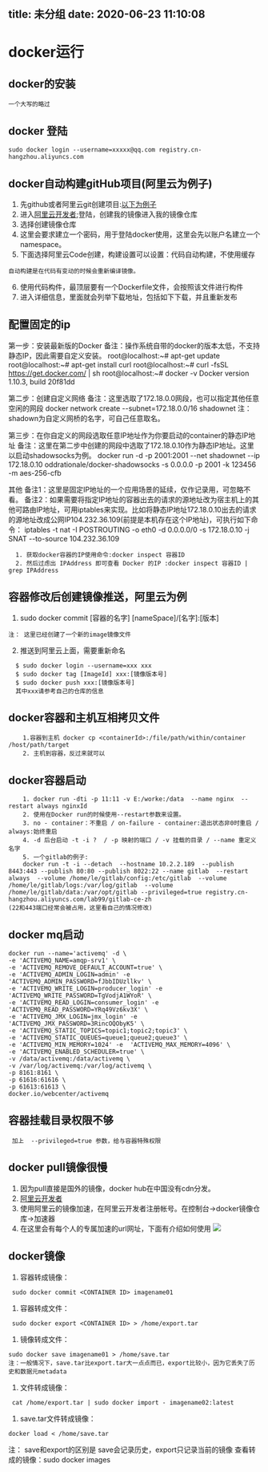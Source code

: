 title: 未分组
date: 2020-06-23 11:10:08
---------
# docker运行

## docker的安装
```
一个大写的略过
```

## docker 登陆
```
sudo docker login --username=xxxxx@qq.com registry.cn-hangzhou.aliyuncs.com
```

## docker自动构建gitHub项目(阿里云为例子)

1. 先github或者阿里云git创建项目:[以下为例子](https://code.aliyun.com/287507016/swagger "以下为例子")
2. 进入[阿里云开发者](https://dev.aliyun.com "阿里云开发者");登陆，创建我的镜像进入我的镜像仓库
3. 选择创建镜像仓库
4. 这里会要求建立一个密码，用于登陆docker使用，这里会先以账户名建立一个namespace。
5. 下面选择阿里云Code创建，构建设置可以设置：代码自动构建，不使用缓存
```
自动构建是在代码有变动的时候会重新编译镜像。
```

6. 使用代码构件，最顶层要有一个Dockerfile文件，会按照该文件进行构件
7. 进入详细信息，里面就会列举下载地址，包括如下下载，并且重新发布

## 配置固定的ip
第一步：安装最新版的Docker
备注：操作系统自带的docker的版本太低，不支持静态IP，因此需要自定义安装。
root@localhost:~# apt-get update
root@localhost:~# apt-get install curl
root@localhost:~# curl -fsSL https://get.docker.com/ | sh
root@localhost:~# docker -v
Docker version 1.10.3, build 20f81dd

第二步：创建自定义网络
备注：这里选取了172.18.0.0网段，也可以指定其他任意空闲的网段
docker network create --subnet=172.18.0.0/16 shadownet
注：shadown为自定义网桥的名字，可自己任意取名。

第三步：在你自定义的网段选取任意IP地址作为你要启动的container的静态IP地址
备注：这里在第二步中创建的网段中选取了172.18.0.10作为静态IP地址。这里以启动shadowsocks为例。
docker run -d -p 2001:2001 --net shadownet --ip 172.18.0.10 oddrationale/docker-shadowsocks -s 0.0.0.0 -p 2001 -k 123456 -m aes-256-cfb

其他
备注1：这里是固定IP地址的一个应用场景的延续，仅作记录用，可忽略不看。
备注2：如果需要将指定IP地址的容器出去的请求的源地址改为宿主机上的其他可路由IP地址，可用iptables来实现。比如将静态IP地址172.18.0.10出去的请求的源地址改成公网IP104.232.36.109(前提是本机存在这个IP地址)，可执行如下命令：
iptables -t nat -I POSTROUTING -o eth0 -d  0.0.0.0/0 -s 172.18.0.10  -j SNAT --to-source 104.232.36.109

```
  1. 获取docker容器的IP使用命令:docker inspect 容器ID
  2. 然后过虑出 IPAddress 即可查看 Docker 的IP :docker inspect 容器ID | grep IPAddress
```

## 容器修改后创建镜像推送，阿里云为例
1. sudo docker commit [容器的名字] [nameSpace]/[名字]:[版本]
```
注： 这里已经创建了一个新的image镜像文件
```

2. 推送到阿里云上面，需要重新命名
```
  $ sudo docker login --username=xxx xxx
  $ sudo docker tag [ImageId] xxx:[镜像版本号]
  $ sudo docker push xxx:[镜像版本号]
  其中xxx请参考自己的仓库的信息
```

## docker容器和主机互相拷贝文件

```
    1.容器到主机 docker cp <containerId>:/file/path/within/container /host/path/target
    2. 主机到容器，反过来就可以
```

## docker容器启动

```
    1. docker run -dti -p 11:11 -v E:/worke:/data  --name nginx  --restart always nginxId
    2. 使用在Docker run的时候使用--restart参数来设置。
    3. no - container：不重启 / on-failure - container:退出状态非0时重启 / always:始终重启
    4. -d 后台启动 -t -i ?  / -p 映射的端口 / -v 挂载的目录 / --name 重定义名字
    5. 一个gitlab的例子:
    docker run -t -i --detach  --hostname 10.2.2.189  --publish 8443:443 --publish 80:80 --publish 8022:22 --name gitlab  --restart always  --volume /home/le/gitlab/config:/etc/gitlab  --volume /home/le/gitlab/logs:/var/log/gitlab  --volume /home/le/gitlab/data:/var/opt/gitlab --privileged=true registry.cn-hangzhou.aliyuncs.com/lab99/gitlab-ce-zh
(22和443端口经常会被占用，这里看自己的情况修改)
```

## docker mq启动
```
docker run --name='activemq' -d \
-e 'ACTIVEMQ_NAME=amqp-srv1' \
-e 'ACTIVEMQ_REMOVE_DEFAULT_ACCOUNT=true' \
-e 'ACTIVEMQ_ADMIN_LOGIN=admin' -e 'ACTIVEMQ_ADMIN_PASSWORD=fJbbIDUzllkv' \
-e 'ACTIVEMQ_WRITE_LOGIN=producer_login' -e 'ACTIVEMQ_WRITE_PASSWORD=TgVodjA1WYoR' \
-e 'ACTIVEMQ_READ_LOGIN=consumer_login' -e 'ACTIVEMQ_READ_PASSWORD=YRq49Vz6kv3X' \
-e 'ACTIVEMQ_JMX_LOGIN=jmx_login' -e 'ACTIVEMQ_JMX_PASSWORD=3RincOQObyK5' \
-e 'ACTIVEMQ_STATIC_TOPICS=topic1;topic2;topic3' \
-e 'ACTIVEMQ_STATIC_QUEUES=queue1;queue2;queue3' \
-e 'ACTIVEMQ_MIN_MEMORY=1024' -e  'ACTIVEMQ_MAX_MEMORY=4096' \
-e 'ACTIVEMQ_ENABLED_SCHEDULER=true' \
-v /data/activemq:/data/activemq \
-v /var/log/activemq:/var/log/activemq \
-p 8161:8161 \
-p 61616:61616 \
-p 61613:61613 \
docker.io/webcenter/activemq
```

## 容器挂载目录权限不够

```
 加上  --privileged=true 参数，给与容器特殊权限
```

## docker pull镜像很慢

1. 因为pull直接是国外的镜像，docker hub在中国没有cdn分发。
1. [阿里云开发者](https://dev.aliyun.com "阿里云开发者")
2. 使用阿里云的镜像加速，在阿里云开发者注册帐号。在控制台->docker镜像仓库->加速器
3. 在这里会有每个人的专属加速的url网址，下面有介绍如何使用
![](https://csdn-code.oss.aliyuncs.com/php-upload-images/20170606-1049-22475-3389/QQ%25E6%2588%25AA%25E5%259B%25BE20170606104905.jpg)

## docker镜像

1. 容器转成镜像：
```
 sudo docker commit <CONTAINER ID> imagename01
```

1. 容器转成文件：
```
 sudo docker export <CONTAINER ID> > /home/export.tar
```

1. 镜像转成文件：
```
sudo docker save imagename01 > /home/save.tar
注：一般情况下，save.tar比export.tar大一点点而已，export比较小，因为它丢失了历史和数据元metadata
```

1. 文件转成镜像：
```
 cat /home/export.tar | sudo docker import - imagename02:latest
```

1. save.tar文件转成镜像：
```
docker load < /home/save.tar
```
注： save和export的区别是 save会记录历史，export只记录当前的镜像
查看转成的镜像：sudo docker images